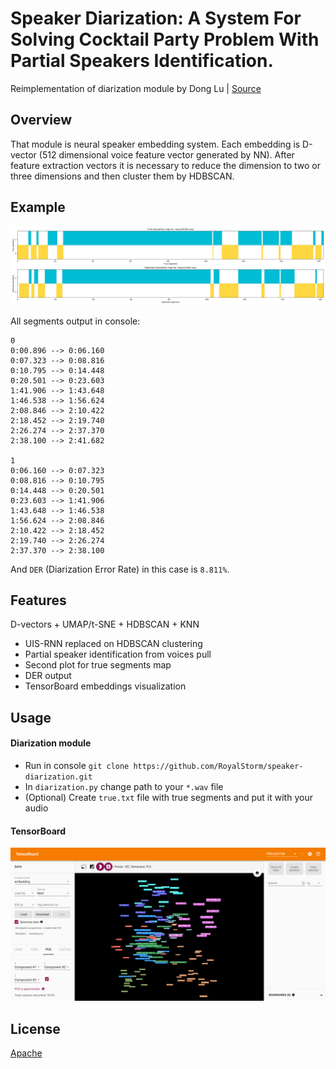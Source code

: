 # Speaker Diarization: A System For Solving Cocktail Party Problem With Partial Speakers Identification.

Reimplementation of diarization module by Dong Lu | [Source](https://github.com/taylorlu/Speaker-Diarization)

## Overview

That module is neural speaker embedding system.
Each embedding is D-vector (512 dimensional voice feature vector generated by NN).
After feature extraction vectors it is necessary to reduce the dimension to two or three dimensions and
then cluster them by HDBSCAN.

## Example

<div align="center">
  <img src="assets/diarization.png">
</div>

All segments output in console:

```
0
0:00.896 --> 0:06.160
0:07.323 --> 0:08.816
0:10.795 --> 0:14.448
0:20.501 --> 0:23.603
1:41.906 --> 1:43.648
1:46.538 --> 1:56.624
2:08.846 --> 2:10.422
2:18.452 --> 2:19.740
2:26.274 --> 2:37.370
2:38.100 --> 2:41.682

1
0:06.160 --> 0:07.323
0:08.816 --> 0:10.795
0:14.448 --> 0:20.501
0:23.603 --> 1:41.906
1:43.648 --> 1:46.538
1:56.624 --> 2:08.846
2:10.422 --> 2:18.452
2:19.740 --> 2:26.274
2:37.370 --> 2:38.100
```

And `DER` (Diarization Error Rate) in this case is `8.811%`.

## Features

D-vectors + UMAP/t-SNE + HDBSCAN + KNN
 - UIS-RNN replaced on HDBSCAN clustering
 - Partial speaker identification from voices pull
 - Second plot for true segments map
 - DER output
 - TensorBoard embeddings visualization

## Usage

#### Diarization module
 
 - Run in console `git clone https://github.com/RoyalStorm/speaker-diarization.git`
 - In `diarization.py` change path to your `*.wav` file
 - (Optional) Create `true.txt` file with true segments and put it with your audio
 
 #### TensorBoard
 <div align="center">
   <img src="assets/tensorboard.png">
 </div>

## License

[Apache](LICENSE)